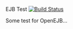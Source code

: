EJB Test [![Build Status](https://travis-ci.org/matzew/ejbtest.png)](https://travis-ci.org/matzew/ejbtest)

Some test for OpenEJB...
